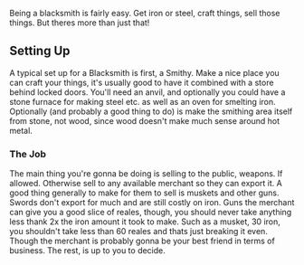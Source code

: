 Being a blacksmith is fairly easy. Get iron or steel, craft things, sell
those things. But theres more than just that\!

## Setting Up

A typical set up for a Blacksmith is first, a Smithy. Make a nice place
you can craft your things, it's usually good to have it combined with a
store behind locked doors. You'll need an anvil, and optionally you
could have a stone furnace for making steel etc. as well as an oven for
smelting iron. Optionally (and probably a good thing to do) is make the
smithing area itself from stone, not wood, since wood doesn't make much
sense around hot metal.

### The Job

The main thing you're gonna be doing is selling to the public, weapons.
If allowed. Otherwise sell to any available merchant so they can export
it. A good thing generally to make for them to sell is muskets and other
guns. Swords don't export for much and are still costly on iron. Guns
the merchant can give you a good slice of reales, though, you should
never take anything less thank 2x the iron amount it took to make. Such
as a musket, 30 iron, you shouldn't take less than 60 reales and thats
just breaking it even. Though the merchant is probably gonna be your
best friend in terms of business. The rest, is up to you to decide.